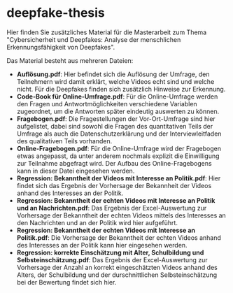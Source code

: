 # deepfake-thesis

Hier finden Sie zusätzliches Material für die Masterarbeit zum Thema "Cybersicherheit und Deepfakes: Analyse der menschlichen Erkennungsfähigkeit von Deepfakes".

Das Material besteht aus mehreren Dateien:
- **Auflösung.pdf**: Hier befindet sich die Auflösung der Umfrage, den Teilnehmern wird damit erklärt, welche Videos echt sind und welche nicht. Für die Deepfakes finden sich zusätzlich Hinweise zur Erkennung. 
- **Code-Book für Online-Umfrage.pdf**: Für die Online-Umfrage werden den Fragen und Antwortmöglichkeiten verschiedene Variablen zugeordnet, um die Antworten später eindeutig auswerten zu können.
- **Fragebogen.pdf**: Die Fragestellungen der Vor-Ort-Umfrage sind hier aufgelistet, dabei sind sowohl die Fragen des quantitativen Teils der Umfrage als auch die Datenschutzerklärung und der Interviewleitfaden des qualitativen Teils vorhanden.
- **Online-Fragebogen.pdf**: Für die Online-Umfrage wird der Fragebogen etwas angepasst, da unter anderem nochmals explizit die Einwilligung zur Teilnahme abgefragt wird. Der Aufbau des Online-Fragebogens kann in dieser Datei eingesehen werden.
- **Regression: Bekanntheit der Videos mit Interesse an Politik.pdf**: Hier findet sich das Ergebnis der Vorhersage der Bekannheit der Videos anhand des Interesses an der Politik. 
- **Regression: Bekanntheit der echten Videos mit Interesse an Politik und an Nachrichten.pdf**: Das Ergebnis der Excel-Auswertung zur Vorhersage der Bekanntheit der echten Videos mittels des Interesses an den Nachrichten und an der Politik wird hier aufgeführt. 
- **Regression: Bekanntheit der echten Videos mit Interesse an Politik.pdf**: Die Vorhersage der Bekanntheit der echten Videos anhand des Interesses an der Politik kann hier eingesehen werden.
- **Regression: korrekte Einschätzung mit Alter, Schulbildung und Selbsteinschätzung.pdf**: Das Ergebnis der Excel-Auswertung zur Vorhersage der Anzahl an korrekt eingeschätzten Videos anhand des Alters, der Schulbildung und der durschnittlichen Selbsteinschätzung bei der Bewertung findet sich hier.



